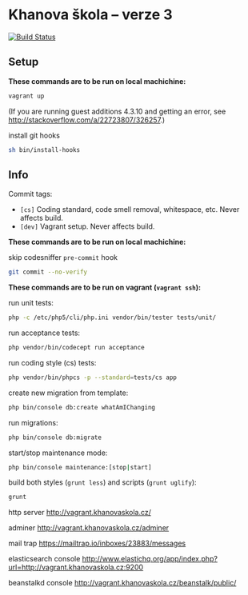 Khanova škola – verze 3
=======================

[![Build Status](https://travis-ci.org/KhanovaSkola/khanovaskola-v3.svg?branch=master)](https://travis-ci.org/KhanovaSkola/khanovaskola-v3)

Setup
-----

**These commands are to be run on local machichine:**

```sh
vagrant up
```

(If you are running guest additions 4.3.10 and getting an error, see http://stackoverflow.com/a/22723807/326257.)

install git hooks
```sh
sh bin/install-hooks
```

Info
----

Commit tags:

- `[cs]` Coding standard, code smell removal, whitespace, etc. Never affects build.
- `[dev]` Vagrant setup. Never affects build.

**These commands are to be run on local machichine:**

skip codesniffer `pre-commit` hook
```sh
git commit --no-verify
```

**These commands are to be run on vagrant (`vagrant ssh`):**

run unit tests:
```sh
php -c /etc/php5/cli/php.ini vendor/bin/tester tests/unit/
```

run acceptance tests:
```sh
php vendor/bin/codecept run acceptance
```

run coding style (cs) tests:
```sh
php vendor/bin/phpcs -p --standard=tests/cs app
```

create new migration from template:
```sh
php bin/console db:create whatAmIChanging
```

run migrations:
```sh
php bin/console db:migrate
```

start/stop maintenance mode:
```sh
php bin/console maintenance:[stop|start]
```

build both styles (`grunt less`) and scripts (`grunt uglify`):
```sh
grunt
```

http server
http://vagrant.khanovaskola.cz/

adminer
http://vagrant.khanovaskola.cz/adminer

mail trap
https://mailtrap.io/inboxes/23883/messages

elasticsearch console
http://www.elastichq.org/app/index.php?url=http://vagrant.khanovaskola.cz:9200

beanstalkd console
http://vagrant.khanovaskola.cz/beanstalk/public/
